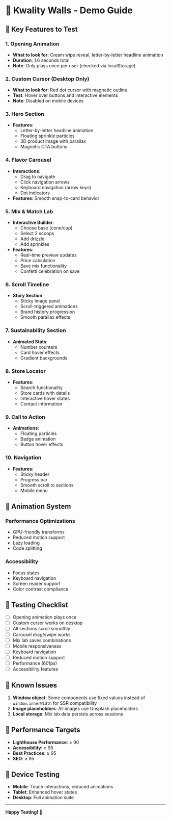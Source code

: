 # 🍦 Kwality Walls - Demo Guide

## 🎯 Key Features to Test

### 1. Opening Animation
- **What to look for**: Cream wipe reveal, letter-by-letter headline animation
- **Duration**: 1.6 seconds total
- **Note**: Only plays once per user (checked via localStorage)

### 2. Custom Cursor (Desktop Only)
- **What to look for**: Red dot cursor with magnetic outline
- **Test**: Hover over buttons and interactive elements
- **Note**: Disabled on mobile devices

### 3. Hero Section
- **Features**: 
  - Letter-by-letter headline animation
  - Floating sprinkle particles
  - 3D product image with parallax
  - Magnetic CTA buttons

### 4. Flavor Carousel
- **Interactions**:
  - Drag to navigate
  - Click navigation arrows
  - Keyboard navigation (arrow keys)
  - Dot indicators
- **Features**: Smooth snap-to-card behavior

### 5. Mix & Match Lab
- **Interactive Builder**:
  - Choose base (cone/cup)
  - Select 2 scoops
  - Add drizzle
  - Add sprinkles
- **Features**:
  - Real-time preview updates
  - Price calculation
  - Save mix functionality
  - Confetti celebration on save

### 6. Scroll Timeline
- **Story Section**:
  - Sticky image panel
  - Scroll-triggered animations
  - Brand history progression
  - Smooth parallax effects

### 7. Sustainability Section
- **Animated Stats**:
  - Number counters
  - Card hover effects
  - Gradient backgrounds

### 8. Store Locator
- **Features**:
  - Search functionality
  - Store cards with details
  - Interactive hover states
  - Contact information

### 9. Call to Action
- **Animations**:
  - Floating particles
  - Badge animation
  - Button hover effects

### 10. Navigation
- **Features**:
  - Sticky header
  - Progress bar
  - Smooth scroll to sections
  - Mobile menu

## 🎨 Animation System

### Performance Optimizations
- GPU-friendly transforms
- Reduced motion support
- Lazy loading
- Code splitting

### Accessibility
- Focus states
- Keyboard navigation
- Screen reader support
- Color contrast compliance

## 🧪 Testing Checklist

- [ ] Opening animation plays once
- [ ] Custom cursor works on desktop
- [ ] All sections scroll smoothly
- [ ] Carousel drag/swipe works
- [ ] Mix lab saves combinations
- [ ] Mobile responsiveness
- [ ] Keyboard navigation
- [ ] Reduced motion support
- [ ] Performance (60fps)
- [ ] Accessibility features

## 🐛 Known Issues

1. **Window object**: Some components use fixed values instead of `window.innerWidth` for SSR compatibility
2. **Image placeholders**: All images use Unsplash placeholders
3. **Local storage**: Mix lab data persists across sessions

## 🚀 Performance Targets

- **Lighthouse Performance**: ≥ 90
- **Accessibility**: ≥ 95
- **Best Practices**: ≥ 95
- **SEO**: ≥ 95

## 📱 Device Testing

- **Mobile**: Touch interactions, reduced animations
- **Tablet**: Enhanced hover states
- **Desktop**: Full animation suite

---

**Happy Testing! 🍦**
